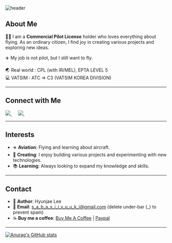 ![header](https://capsule-render.vercel.app/api?type=waving&height=300&color=gradient&text=WELCOME%20TO%20YUUKI%27S%20WORLD&fontAlign=50&fontSize=50)

## About Me
👨‍✈️ I am a **Commercial Pilot License** holder who loves everything about flying. As an ordinary citizen, I find joy in creating various projects and exploring new ideas.

:airplane: My job is not pilot, but I still want to fly.

:earth_asia: Real world : CPL (with IR/MEL), EPTA LEVEL 5 <br>
:computer: VATSIM : ATC => C3 (VATSIM KOREA DIVISION)

---

## Connect with Me
<a href="https://www.instagram.com/jaelee_flight">
    <img src="https://img.shields.io/badge/Instagram-E4405F?style=for-the-badge&logo=instagram&logoColor=white"/>
</a>&nbsp;&nbsp;&nbsp;&nbsp;
<a href="https://www.youtube.com/@jaelee_flight">
    <img src="https://img.shields.io/badge/YouTube-FF0000?style=for-the-badge&logo=youtube&logoColor=white"/>
</a>&nbsp;&nbsp;&nbsp;&nbsp;

---

## Interests
- ✈️ **Aviation**: Flying and learning about aircraft.
- 🔧 **Creating**: I enjoy building various projects and experimenting with new technologies.
- 📚 **Learning**: Always looking to expand my knowledge and skills.

---

## Contact
- 🤔 **Author**: Hyunjae Lee  
- 📧 **Email**: s_a_b_a_s_i_i_y_u_u_k_i@gmail.com (delete under-bar (_) to prevent spam)
- ☕ **Buy me a coffee**: [Buy Me A Coffee](https://buymeacoffee.com/yuuki_hj) | [Paypal](https://paypal.me/yuukihj)

---

[![Anurag's GitHub stats](https://github-readme-stats.vercel.app/api?username=yuukihj)](https://github.com/anuraghazra/github-readme-stats)
